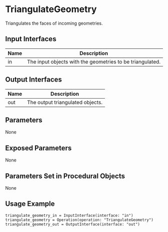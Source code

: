 # TriangulateGeometry

Triangulates the faces of incoming geometries.

## Input Interfaces

| Name | Description                                               |
|------|-----------------------------------------------------------|
| in   | The input objects with the geometries to be triangulated. |

## Output Interfaces

| Name | Description                      |
|------|----------------------------------|
| out  | The output triangulated objects. |

## Parameters

None

## Exposed Parameters

None

## Parameters Set in Procedural Objects

None

## Usage Example

```
triangulate_geometry_in = InputInterface(interface: "in")
triangulate_geometry = Operation(operation: "TriangulateGeometry")
triangulate_geometry_out = OutputInterface(interface: "out")
```


